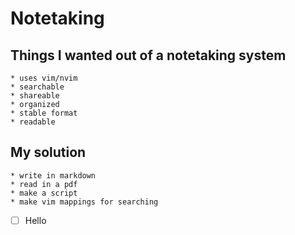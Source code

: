 # Notetaking

## Things I wanted out of a notetaking system
	* uses vim/nvim
	* searchable
	* shareable
	* organized
	* stable format
	* readable

## My solution
	* write in markdown
	* read in a pdf
	* make a script
	* make vim mappings for searching

- [ ] Hello
